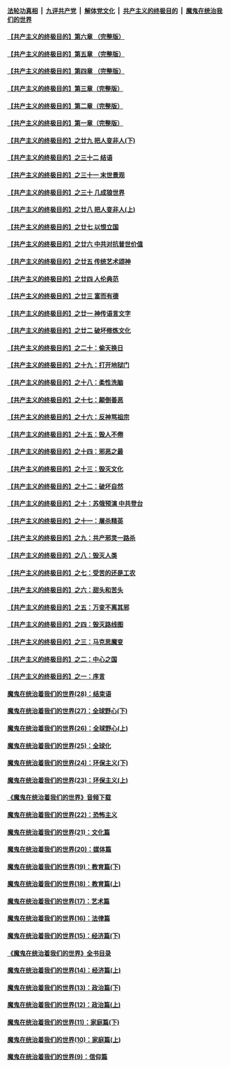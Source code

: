 

####  [法轮功真相](../../../../basic/blob/master/README.md?t=06211831) &nbsp;|&nbsp; [九评共产党](../../../../9ping.md/blob/master/README.md?t=06211831) &nbsp;|&nbsp; [解体党文化](../../../../jtdwh.md/blob/master/README.md?t=06211831)  &nbsp;|&nbsp; [共产主义的终极目的](../../../../gczydzjmd.md/blob/master/README.md?t=06211831) &nbsp;|&nbsp; [魔鬼在统治我们的世界](../../../../mgztzwmdsj.md/blob/master/README.md?t=06211831) 

#### [【共产主义的终极目的】第六章 （完整版）](../pages/nsc422/n11428913.md?t=06211831) 

#### [【共产主义的终极目的】第五章 （完整版）](../pages/nsc422/n11428912.md?t=06211831) 

#### [【共产主义的终极目的】第四章 （完整版）](../pages/nsc422/n11428907.md?t=06211831) 

#### [【共产主义的终极目的】第三章（完整版）](../pages/nsc422/n11428848.md?t=06211831) 

#### [【共产主义的终极目的】第二章（完整版）](../pages/nsc422/n11428831.md?t=06211831) 

#### [【共产主义的终极目的】第一章（完整版）](../pages/nsc422/n11417651.md?t=06211831) 

#### [【共产主义的终极目的】之廿九 把人变非人(下)](../pages/nsc422/n11344140.md?t=06211831) 

#### [【共产主义的终极目的】之三十二 结语](../pages/nsc422/n11360535.md?t=06211831) 

#### [【共产主义的终极目的】之三十一 末世景观](../pages/nsc422/n11351129.md?t=06211831) 

#### [【共产主义的终极目的】之三十 几成狼世界](../pages/nsc422/n11348280.md?t=06211831) 

#### [【共产主义的终极目的】之廿八 把人变非人(上)](../pages/nsc422/n11340492.md?t=06211831) 

#### [【共产主义的终极目的】之廿七 以恨立国](../pages/nsc422/n11336944.md?t=06211831) 

#### [【共产主义的终极目的】之廿六 中共对抗普世价值](../pages/nsc422/n11324785.md?t=06211831) 

#### [【共产主义的终极目的】之廿五 传统艺术颂神](../pages/nsc422/n11296396.md?t=06211831) 

#### [【共产主义的终极目的】之廿四 人伦典范](../pages/nsc422/n11296397.md?t=06211831) 

#### [【共产主义的终极目的】之廿三 富而有德](../pages/nsc422/n11283598.md?t=06211831) 

#### [【共产主义的终极目的】之廿一 神传语言文字](../pages/nsc422/n11263265.md?t=06211831) 

#### [【共产主义的终极目的】之廿二 破坏修炼文化](../pages/nsc422/n11245728.md?t=06211831) 

#### [【共产主义的终极目的】之二十：偷天换日](../pages/nsc422/n11238846.md?t=06211831) 

#### [【共产主义的终极目的】之十九：打开地狱门](../pages/nsc422/n11206376.md?t=06211831) 

#### [【共产主义的终极目的】之十八：柔性洗脑](../pages/nsc422/n11199994.md?t=06211831) 

#### [【共产主义的终极目的】之十七：颠倒善恶](../pages/nsc422/n11179782.md?t=06211831) 

#### [【共产主义的终极目的】之十六：反神骂祖宗](../pages/nsc422/n11166798.md?t=06211831) 

#### [【共产主义的终极目的】之十五：毁人不倦](../pages/nsc422/n11166792.md?t=06211831) 

#### [【共产主义的终极目的】之十四：邪恶之最](../pages/nsc422/n11150249.md?t=06211831) 

#### [【共产主义的终极目的】之十三：毁灭文化](../pages/nsc422/n11135227.md?t=06211831) 

#### [【共产主义的终极目的】之十二：破坏自然](../pages/nsc422/n11135214.md?t=06211831) 

#### [【共产主义的终极目的】之十：苏俄预演 中共登台](../pages/nsc422/n11118424.md?t=06211831) 

#### [【共产主义的终极目的】之十一：屠杀精英](../pages/nsc422/n11118442.md?t=06211831) 

#### [【共产主义的终极目的】之九：共产邪灵一路杀](../pages/nsc422/n11114139.md?t=06211831) 

#### [【共产主义的终极目的】之八：毁灭人类](../pages/nsc422/n11108503.md?t=06211831) 

#### [【共产主义的终极目的】之七：受苦的还是工农](../pages/nsc422/n11101809.md?t=06211831) 

#### [【共产主义的终极目的】之六：甜头和苦头](../pages/nsc422/n11096971.md?t=06211831) 

#### [【共产主义的终极目的】之五：万变不离其邪](../pages/nsc422/n11091285.md?t=06211831) 

#### [【共产主义的终极目的】之四：毁灭路线图](../pages/nsc422/n11086284.md?t=06211831) 

#### [【共产主义的终极目的】之三：马克思魔变](../pages/nsc422/n11061941.md?t=06211831) 

#### [【共产主义的终极目的】之二：中心之国](../pages/nsc422/n11047728.md?t=06211831) 

#### [【共产主义的终极目的】之一：序言](../pages/nsc422/n11086077.md?t=06211831) 

#### [魔鬼在统治着我们的世界(28)：结束语](../pages/nsc422/n10936246.md?t=06211831) 

#### [魔鬼在统治着我们的世界(27)：全球野心(下)](../pages/nsc422/n10928319.md?t=06211831) 

#### [魔鬼在统治着我们的世界(26)：全球野心(上)](../pages/nsc422/n10900318.md?t=06211831) 

#### [魔鬼在统治着我们的世界(25)：全球化](../pages/nsc422/n10788205.md?t=06211831) 

#### [魔鬼在统治着我们的世界(24)：环保主义(下)](../pages/nsc422/n10695307.md?t=06211831) 

#### [魔鬼在统治着我们的世界(23)：环保主义(上)](../pages/nsc422/n10688613.md?t=06211831) 

#### [《魔鬼在统治着我们的世界》音频下载](../pages/nsc422/n10635553.md?t=06211831) 

#### [魔鬼在统治着我们的世界(22)：恐怖主义](../pages/nsc422/n10614727.md?t=06211831) 

#### [魔鬼在统治着我们的世界(21)：文化篇](../pages/nsc422/n10597706.md?t=06211831) 

#### [魔鬼在统治着我们的世界(20)：媒体篇](../pages/nsc422/n10586579.md?t=06211831) 

#### [魔鬼在统治着我们的世界(19)：教育篇(下)](../pages/nsc422/n10564808.md?t=06211831) 

#### [魔鬼在统治着我们的世界(18)：教育篇(上)](../pages/nsc422/n10526970.md?t=06211831) 

#### [魔鬼在统治着我们的世界(17)：艺术篇](../pages/nsc422/n10499093.md?t=06211831) 

#### [魔鬼在统治着我们的世界(16)：法律篇](../pages/nsc422/n10485969.md?t=06211831) 

#### [魔鬼在统治着我们的世界(15)：经济篇(下)](../pages/nsc422/n10469975.md?t=06211831) 

#### [《魔鬼在统治着我们的世界》全书目录](../pages/nsc422/n10464261.md?t=06211831) 

#### [魔鬼在统治着我们的世界(14)：经济篇(上)](../pages/nsc422/n10457370.md?t=06211831) 

#### [魔鬼在统治着我们的世界(13)：政治篇(下)](../pages/nsc422/n10448270.md?t=06211831) 

#### [魔鬼在统治着我们的世界(12)：政治篇(上)](../pages/nsc422/n10444576.md?t=06211831) 

#### [魔鬼在统治着我们的世界(11)：家庭篇(下)](../pages/nsc422/n10440961.md?t=06211831) 

#### [魔鬼在统治着我们的世界(10)：家庭篇(上)](../pages/nsc422/n10435448.md?t=06211831) 

#### [魔鬼在统治着我们的世界(9)：信仰篇](../pages/nsc422/n10432159.md?t=06211831) 

